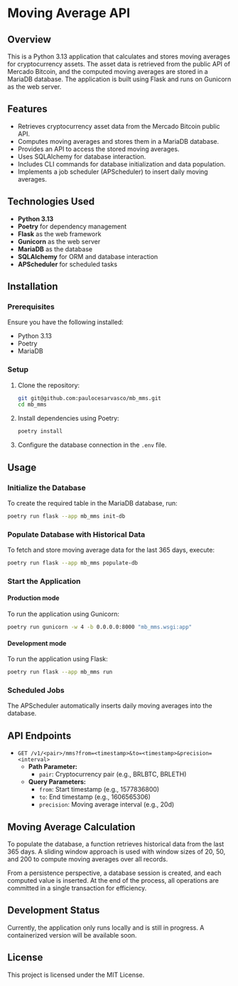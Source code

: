 # Moving Average API

## Overview
This is a Python 3.13 application that calculates and stores moving averages for cryptocurrency assets. The asset data is retrieved from the public API of Mercado Bitcoin, and the computed moving averages are stored in a MariaDB database. The application is built using Flask and runs on Gunicorn as the web server.

## Features
- Retrieves cryptocurrency asset data from the Mercado Bitcoin public API.
- Computes moving averages and stores them in a MariaDB database.
- Provides an API to access the stored moving averages.
- Uses SQLAlchemy for database interaction.
- Includes CLI commands for database initialization and data population.
- Implements a job scheduler (APScheduler) to insert daily moving averages.

## Technologies Used
- **Python 3.13**
- **Poetry** for dependency management
- **Flask** as the web framework
- **Gunicorn** as the web server
- **MariaDB** as the database
- **SQLAlchemy** for ORM and database interaction
- **APScheduler** for scheduled tasks

## Installation
### Prerequisites
Ensure you have the following installed:
- Python 3.13
- Poetry
- MariaDB

### Setup
1. Clone the repository:
   ```sh
   git git@github.com:paulocesarvasco/mb_mms.git
   cd mb_mms
   ```
2. Install dependencies using Poetry:
   ```sh
   poetry install
   ```
3. Configure the database connection in the `.env` file.

## Usage
### Initialize the Database
To create the required table in the MariaDB database, run:
```sh
poetry run flask --app mb_mms init-db
```

### Populate Database with Historical Data
To fetch and store moving average data for the last 365 days, execute:
```sh
poetry run flask --app mb_mms populate-db
```

### Start the Application

#### Production mode

To run the application using Gunicorn:
```sh
poetry run gunicorn -w 4 -b 0.0.0.0:8000 "mb_mms.wsgi:app"
```

#### Development mode
To run the application using Flask:
```sh
poetry run flask --app mb_mms run
```

### Scheduled Jobs
The APScheduler automatically inserts daily moving averages into the database.

## API Endpoints
- `GET /v1/<pair>/mms?from=<timestamp>&to=<timestamp>&precision=<interval>`
  - **Path Parameter:**
    - `pair`: Cryptocurrency pair (e.g., BRLBTC, BRLETH)
  - **Query Parameters:**
    - `from`: Start timestamp (e.g., 1577836800)
    - `to`: End timestamp (e.g., 1606565306)
    - `precision`: Moving average interval (e.g., 20d)

## Moving Average Calculation
To populate the database, a function retrieves historical data from the last 365 days. A sliding window approach is used with window sizes of 20, 50, and 200 to compute moving averages over all records.

From a persistence perspective, a database session is created, and each computed value is inserted. At the end of the process, all operations are committed in a single transaction for efficiency.

## Development Status
Currently, the application only runs locally and is still in progress. A containerized version will be available soon.

## License
This project is licensed under the MIT License.
